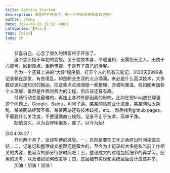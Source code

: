 ```yaml
---
title: Getting Started
description: 博客终于开张了，用一个开场白来恭喜自己吧！
author: sfeng
date: 2024-06-28 19:32 +0800
categories: [Misc]
tags: [misc]
lang: zh
---
```


&emsp;&emsp;恭喜自己，心念了很久的博客终于开张了。  
&emsp;&emsp;这个念头始于年初的变故。关于变故本身，冷暖自知，无需怨天尤人，无愧于心即可。回到原点，重新审视，于是有了自己的博客。  
&emsp;&emsp;作为一个还算上进的“大龄”程序猿，打开个人的私有云笔记，3130天2999条记录躺在那里，有些凌乱，却是职业生涯的点点滴滴。未必是什么高深技术，大多数应该只是知识的搬运。把这些点点滴滴做一些整理，亦或叫重温，假如能再加些个人理解，虽然是件费时费力的工程，但应该还算有趣。  
&emsp;&emsp;付诸行动总是最难的，再加上各种外部因素的影响，比如在把blog放在哪里这个问题上，Google，Baidu，AI问了遍。某某网站商业化浓重，某某网站太杂乱，某某网站经营不善，某某网站还有技术歧视，etc。 然后找到github pages。不需要什么关注度，不要遵循商业规则，记录不止于技术，简单干净。  
&emsp;&emsp;酝酿良久，以为会啰嗦很多，罢了。以今为始!

2024.08.27：  
&emsp;&emsp;开张两个月了，谈谈写博的感受。一，自然是要在工作之余挤出时间来做总结；二，记笔记和整理成文差距还是蛮大的，至今为止记录的大多是和当前工作相关的内容，更延深的部分待挤时间吧；三，整理成文的过程包括细节的再学习，应用的思考，以及诸如如何改进等；四，底层细节实现和系统层面设计应该并举。  
&emsp;&emsp;加油！加油！加油！